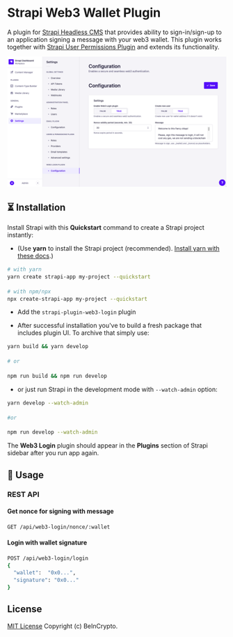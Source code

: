 # Strapi Web3 Wallet Plugin

A plugin for [Strapi Headless CMS](https://github.com/strapi/strapi) that provides ability to sign-in/sign-up to an application signing a message with your web3 wallet.
This plugin works together with [Strapi User Permissions Plugin](https://github.com/strapi/strapi/tree/master/packages/plugins/users-permissions) and extends its functionality.

![Screenshot](https://github.com/Beincrypto/strapi-plugin-web3-login/raw/master/screenshot.png?raw=true)

## ⏳ Installation

Install Strapi with this **Quickstart** command to create a Strapi project instantly:

- (Use **yarn** to install the Strapi project (recommended). [Install yarn with these docs](https://yarnpkg.com/lang/en/docs/install/).)

```bash
# with yarn
yarn create strapi-app my-project --quickstart

# with npm/npx
npx create-strapi-app my-project --quickstart
```

- Add the `strapi-plugin-web3-login` plugin

- After successful installation you've to build a fresh package that includes plugin UI. To archive that simply use:

```bash
yarn build && yarn develop

# or

npm run build && npm run develop
```

- or just run Strapi in the development mode with `--watch-admin` option:

```bash
yarn develop --watch-admin

#or

npm run develop --watch-admin
```

The **Web3 Login** plugin should appear in the **Plugins** section of Strapi sidebar after you run app again.

## 🔌 Usage

### REST API

#### Get nonce for signing with message

```bash
GET /api/web3-login/nonce/:wallet
```


#### Login with wallet signature

```bash
POST /api/web3-login/login
{
  "wallet":  "0x0...",
  "signature": "0x0..."
}
```

## License

[MIT License](LICENSE) Copyright (c) BeInCrypto.
